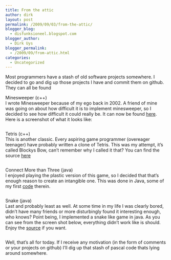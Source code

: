 ```yaml
---
title: From the attic
author: dirk
layout: post
permalink: /2009/09/03/from-the-attic/
blogger_blog:
  - disfunksioneel.blogspot.com
blogger_author:
  - Dirk Uys
blogger_permalink:
  - /2009/09/from-attic.html
categories:
  - Uncategorized
---
```

Most programmers have a stash of old software projects somewhere. I decided to go and dig up those projects I have and commit them on github. They can all be found 

<span>Minesweeper (c++)</span>  
I wrote Minesweeper because of my ego back in 2002. A friend of mine was going on about how difficult it is to implement minesweeper, so I decided to see how difficult it could really be. It can now be found [here][1]. Here is a screenshot of what it looks like:

<div>
  <a href="http://4.bp.blogspot.com/_HGpDbFeo-MU/SqA7zXbAj-I/AAAAAAAAAC4/wCMfP3iczn8/s1600-h/minesweeper.png"><img src="http://4.bp.blogspot.com/_HGpDbFeo-MU/SqA7zXbAj-I/AAAAAAAAAC4/wCMfP3iczn8/s400/minesweeper.png" alt="" border="0" /></a>
</div>

<span>Tetris (c++)</span>  
This is another classic. Every aspiring game programmer (overeager teenager) have probably written a clone of Tetris. This was my attempt, it&#8217;s called Blockys Bow, can&#8217;t remember why I called it that? You can find the source [here][2] 

<div>
  <a href="http://3.bp.blogspot.com/_HGpDbFeo-MU/SqA-GDgsDGI/AAAAAAAAADA/N0TzBff0zCw/s1600-h/blockysbow.png"><img src="http://3.bp.blogspot.com/_HGpDbFeo-MU/SqA-GDgsDGI/AAAAAAAAADA/N0TzBff0zCw/s400/blockysbow.png" alt="" border="0" /></a>
</div>

<span>Connect More than Three (java)</span>  
I enjoyed playing the plastic version of this game, so I decided that that&#8217;s enough reason to create an intangible one. This was done in Java, some of my first [code][3] therein.

[<img src="http://3.bp.blogspot.com/_HGpDbFeo-MU/SqVfmWzGUgI/AAAAAAAAADI/vZfM19RcBh4/s400/connectmorethan3.png" border="0" alt="" />][4]

<span>Snake (java)</span>  
Last and probably least as well. At some time in my life I was clearly bored, didn&#8217;t have many friends or more disturbingly found it interesting enough, who knows? Point being, I implemented a snake like game in java. As you can see from the screen shot below, everything didn&#8217;t work like is should. Enjoy the [source][5] if you want.

[<img src="http://2.bp.blogspot.com/_HGpDbFeo-MU/SqVhHwh3kqI/AAAAAAAAADQ/iGxGXMdI-i0/s400/snake.png" border="0" alt="" />][6]

Well, that&#8217;s all for today. If I receive any motivation (in the form of comments or your projects on github) I&#8217;ll dig up that stash of pascal code thats lying around somewhere.

 [1]: http://github.com/dirkcuys/attic/tree/master/mines
 [2]: http://github.com/dirkcuys/attic/tree/master/tetris
 [3]: http://github.com/dirkcuys/attic/tree/master/connect4
 [4]: http://3.bp.blogspot.com/_HGpDbFeo-MU/SqVfmWzGUgI/AAAAAAAAADI/vZfM19RcBh4/s1600-h/connectmorethan3.png
 [5]: http://github.com/dirkcuys/attic/tree/master/snake-java
 [6]: http://2.bp.blogspot.com/_HGpDbFeo-MU/SqVhHwh3kqI/AAAAAAAAADQ/iGxGXMdI-i0/s1600-h/snake.png